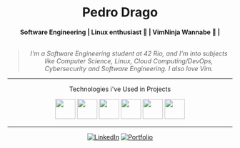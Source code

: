 <h1 align="center"> Pedro Drago </h1>
    
<div align="center">
<b>Software Engineering | Linux enthusiast 🐧 | VimNinja Wannabe 🥷 | </b>
<br>
<br>
<blockquote>
    <p><i> I'm a Software Engineering student at 42 Rio, and I'm into subjects like Computer Science, Linux, Cloud Computing/DevOps, Cybersecurity and Software Engineering. I also love Vim.</i></p>    
</blockquote>
</div>

---
<div align="center">
    <p>Technologies i've Used in Projects</p>
</div>
<div display="inline" align="center">
<img width="45" src="https://cdn.jsdelivr.net/gh/devicons/devicon/icons/c/c-original.svg" />          
<img width="45" src="https://cdn.jsdelivr.net/gh/devicons/devicon/icons/ruby/ruby-original.svg" />
<img width="45" src="https://cdn.jsdelivr.net/gh/devicons/devicon/icons/sqlite/sqlite-original.svg" />          
<img width="45" src="https://cdn.jsdelivr.net/gh/devicons/devicon/icons/rails/rails-original-wordmark.svg" />     
<img width="45" src="https://cdn.jsdelivr.net/gh/devicons/devicon/icons/linux/linux-original.svg" />
<img width="45" src="https://cdn.jsdelivr.net/gh/devicons/devicon/icons/python/python-original.svg" />
</div>     

---

<div align="center">

[![LinkedIn](https://img.shields.io/badge/linkedin-%230077B5.svg?style=for-the-badge&logo=linkedin&logoColor=white)](https://www.linkedin.com/in/pedro-drago/)
[![Portfolio](https://img.shields.io/badge/Portfolio-orange?style=for-the-badge&logo=accenture)](https://pedrodrago.github.io/Portfolio/)
</div>



